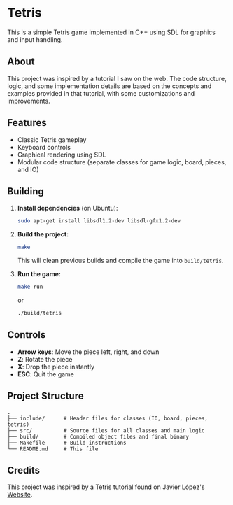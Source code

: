 # Tetris

This is a simple Tetris game implemented in C++ using SDL for graphics and input handling.

## About

This project was inspired by a tutorial I saw on the web. The code structure, logic, and some implementation details are based on the concepts and examples provided in that tutorial, with some customizations and improvements.

## Features

- Classic Tetris gameplay
- Keyboard controls
- Graphical rendering using SDL
- Modular code structure (separate classes for game logic, board, pieces, and IO)

## Building

1. **Install dependencies** (on Ubuntu):

   ```sh
   sudo apt-get install libsdl1.2-dev libsdl-gfx1.2-dev
   ```

2. **Build the project:**

   ```sh
   make
   ```

   This will clean previous builds and compile the game into `build/tetris`.

3. **Run the game:**

   ```sh
   make run
   ```
   or
   ```sh
   ./build/tetris
   ```

## Controls

- **Arrow keys**: Move the piece left, right, and down
- **Z**: Rotate the piece
- **X**: Drop the piece instantly
- **ESC**: Quit the game

## Project Structure

```
.
├── include/      # Header files for classes (IO, board, pieces, tetris)
├── src/          # Source files for all classes and main logic
├── build/        # Compiled object files and final binary
├── Makefile      # Build instructions
└── README.md     # This file
```

## Credits

This project was inspired by a Tetris tutorial found on Javier López's [Website](https://javilop.com/). 